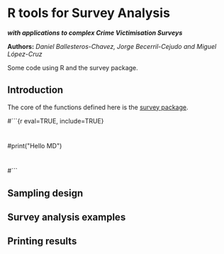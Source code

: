 R tools for Survey Analysis
==============

***with applications to complex Crime Victimisation Surveys***

**Authors:** *Daniel Ballesteros-Chavez, Jorge Becerril-Cejudo and Miguel López-Cruz*

Some code using R and the survey package.

##  Introduction


The core of the functions defined here is the [survey package](https://cran.r-project.org/web/packages/survey/).

#```{r eval=TRUE, include=TRUE}
#
#print("Hello MD")
#
#```

## Sampling design


## Survey analysis examples


## Printing results